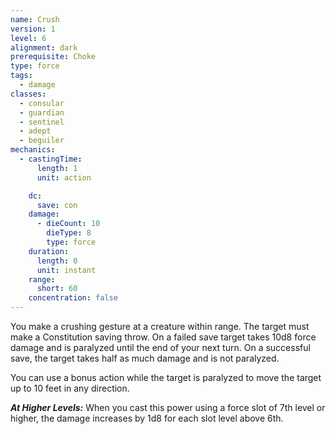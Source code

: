 ```yaml
---
name: Crush
version: 1
level: 6
alignment: dark
prerequisite: Choke
type: force
tags:
  - damage
classes:
  - consular
  - guardian
  - sentinel
  - adept
  - beguiler
mechanics:
  - castingTime:
      length: 1
      unit: action

    dc:
      save: con
    damage:
      - dieCount: 10
        dieType: 8
        type: force
    duration:
      length: 0
      unit: instant
    range:
      short: 60
    concentration: false
---
```

You make a crushing gesture at a creature within range. The target must make a Constitution saving throw. On a failed save target takes 10d8 force damage and is paralyzed until the end of your next turn. On a successful save, the target takes half as much damage and is not paralyzed.

You can use a bonus action while the target is paralyzed to move the target up to 10 feet in any direction.

***__At Higher Levels__:*** When you cast this power using a force slot of 7th level or higher, the damage increases by 1d8 for each slot level above 6th.
    
